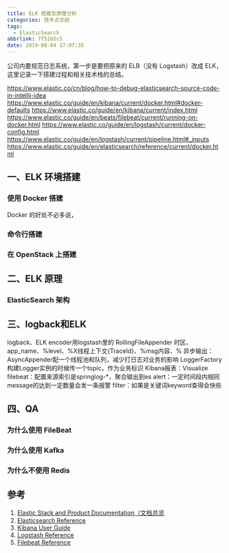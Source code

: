 ```yaml
---
title: ELK 搭建及原理分析
categories: 技术点总结
tags:
  - ElasticSearch
abbrlink: 7f51b5c5
date: 2019-08-04 17:07:35
---
```


公司内要规范日志系统，第一步是要把原来的 ELB（没有 Logstash）改成 ELK，这里记录一下搭建过程和相关技术栈的总结。
<!-- more -->

https://www.elastic.co/cn/blog/how-to-debug-elasticsearch-source-code-in-intellij-idea
https://www.elastic.co/guide/en/kibana/current/docker.html#docker-defaults
https://www.elastic.co/guide/en/kibana/current/index.html
https://www.elastic.co/guide/en/beats/filebeat/current/running-on-docker.html
https://www.elastic.co/guide/en/logstash/current/docker-config.html
https://www.elastic.co/guide/en/logstash/current/pipeline.html#_inputs
https://www.elastic.co/guide/en/elasticsearch/reference/current/docker.html

## 一、ELK 环境搭建
### 使用 Docker 搭建
Docker 的好处不必多说，

### 命令行搭建

### 在 OpenStack 上搭建


## 二、ELK 原理
### ElasticSearch 架构


## 三、logback和ELK
logback、ELK
encoder用logstash里的
RollingFileAppender
时区、app_name、%level、%X线程上下文{TraceId}、%msg内容、%
异步输出：AsyncAppender配一个线程池和队列，减少打日志对业务的影响
LoggerFactory构建Logger实例的时候传一个topic，作为业务标识
Kibana报表：Visualize
filebeat：配置来源索引是springlog-*，聚合输出到es
alert：一定时间段内相同message的达到一定数量会发一条报警
filter：如果是关键词keyword查得会快些


## 四、QA
### 为什么使用 FileBeat

### 为什么使用 Kafka

### 为什么不使用 Redis



## 参考
1. [Elastic Stack and Product Documentation（文档总览](https://www.elastic.co/guide/index.html)
1. [Elasticsearch Reference](https://www.elastic.co/guide/en/elasticsearch/reference/current/index.html)
1. [Kibana User Guide](https://www.elastic.co/guide/en/kibana/current/index.html)
1. [Logstash Reference](https://www.elastic.co/guide/en/logstash/current/index.html)
1. [Filebeat Reference](https://www.elastic.co/guide/en/beats/filebeat/current/index.html)

